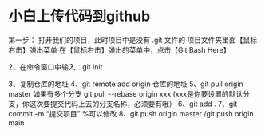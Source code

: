 # 小白上传代码到github

第一步：
打开我们的项目，此时项目中是没有 .git 文件的
项目文件夹里面【鼠标右击】弹出菜单
在【鼠标右击】弹出的菜单中，点击【Git Bash Here】

2、在命令窗口中输入：git init

3、复制仓库的地址
4、git remote add origin 仓库的地址
5、git pull origin master 如果有多个分支 git pull --rebase origin xxx (xxx是你要设置的默认分支，你这次要提交代码上去的分支名称，必须要有哦）
6、git add .
7、git commit -m “提交项目” %可以修改
8、git push origin master   /git push origin main
 
